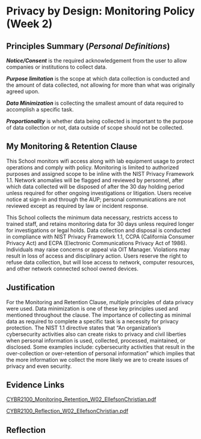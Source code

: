 # Privacy by Design: Monitoring Policy (Week 2)

## Principles Summary (_Personal Definitions_)
**_Notice/Consent_** is the required acknowledgement from the user to allow companies or institutions to collect data. 

**_Purpose limitation_** is the scope at which data collection is conducted and the amount of data collected, not allowing for more than what was originally agreed upon. 

**_Data Minimization_** is collecting the smallest amount of data required to accomplish a specific task. 

**_Proportionality_** is whether data being collected is important to the purpose of data collection or not, data outside of scope should not be collected. 

## My Monitoring & Retention Clause
This School monitors wifi access along with lab equipment usage to protect operations and comply with policy. Monitoring is limited to authorized purposes and assigned scope to be inline with the NIST Privacy Framework 1.1. Network anomalies will be flagged and reviewed by personnel, after which data collected will be disposed of after the 30 day holding period unless required for other ongoing investigations or litigation. Users receive notice at sign-in and through the AUP; personal communications are not reviewed except as required by law or incident response.

This School collects the minimum data necessary, restricts access to trained staff, and retains monitoring data for 30 days unless required longer for investigations or legal holds. Data collection and disposal is conducted in compliance with NIST Privacy Framework 1.1, CCPA (California Consumer Privacy Act) and ECPA (Electronic Communications Privacy Act of 1986). Individuals may raise concerns or appeal via OIT Manager. Violations may result in loss of access and disciplinary action. Users reserve the right to refuse data collection, but will lose access to network, computer resources, and other network connected school owned devices.  

## Justification
For the Monitoring and Retention Clause, multiple principles of data privacy were used. Data minimization is one of these key principles used and mentioned throughout the clause. The importance of collecting as minimal data as required to complete a specific task is a necessity for privacy protection. The NIST 1.1 directive states that “An organization’s cybersecurity activities also can create risks to privacy and civil liberties when personal information is used, collected, processed, maintained, or disclosed. Some examples include: cybersecurity activities that result in the over-collection or over-retention of personal information” which implies that the more information we collect the more likely we are to create issues of privacy and even security. 
## Evidence Links
[CYBR2100_Monitoring_Retention_W02_EllefsonChristian.pdf](https://github.com/user-attachments/files/22032761/CYBR2100_Monitoring_Retention_W02_EllefsonChristian.pdf)

[CYBR2100_Reflection_W02_EllefsonChristian.pdf](https://github.com/user-attachments/files/22032765/CYBR2100_Reflection_W02_EllefsonChristian.pdf)


## Reflection

